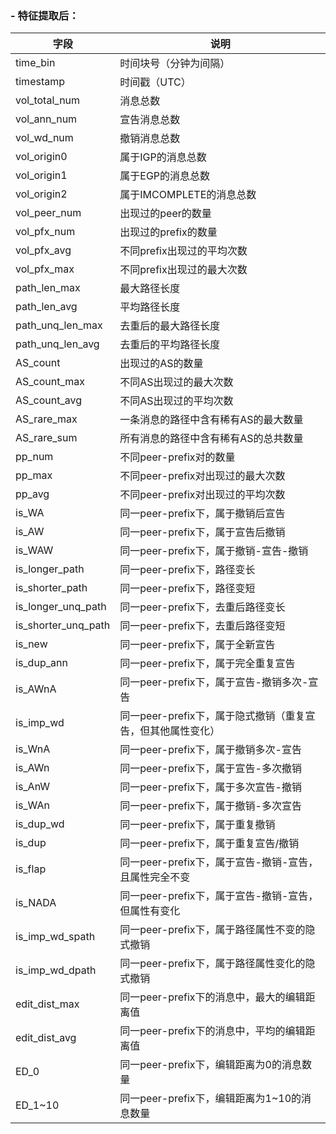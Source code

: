 ### - 特征提取后：

字段            |  说明
 ----           |  ----
time_bin        |  时间块号（分钟为间隔）
timestamp       |  时间戳（UTC）
vol_total_num   |  消息总数
vol_ann_num     |  宣告消息总数
vol_wd_num      |  撤销消息总数
vol_origin0     |  属于IGP的消息总数
vol_origin1     |  属于EGP的消息总数
vol_origin2     |  属于IMCOMPLETE的消息总数
vol_peer_num    |  出现过的peer的数量
vol_pfx_num     |  出现过的prefix的数量
vol_pfx_avg     |  不同prefix出现过的平均次数
vol_pfx_max     |  不同prefix出现过的最大次数
path_len_max    |  最大路径长度
path_len_avg    |  平均路径长度
path_unq_len_max|  去重后的最大路径长度
path_unq_len_avg|  去重后的平均路径长度
AS_count        |  出现过的AS的数量
AS_count_max    |  不同AS出现过的最大次数
AS_count_avg    |  不同AS出现过的平均次数
AS_rare_max     |  一条消息的路径中含有稀有AS的最大数量
AS_rare_sum     |  所有消息的路径中含有稀有AS的总共数量
pp_num          |  不同peer-prefix对的数量
pp_max          |  不同peer-prefix对出现过的最大次数
pp_avg          |  不同peer-prefix对出现过的平均次数
is_WA           |  同一peer-prefix下，属于撤销后宣告
is_AW           |  同一peer-prefix下，属于宣告后撤销
is_WAW          |  同一peer-prefix下，属于撤销-宣告-撤销
is_longer_path  |  同一peer-prefix下，路径变长
is_shorter_path |  同一peer-prefix下，路径变短
is_longer_unq_path  |  同一peer-prefix下，去重后路径变长
is_shorter_unq_path |  同一peer-prefix下，去重后路径变短
is_new          |  同一peer-prefix下，属于全新宣告
is_dup_ann      |  同一peer-prefix下，属于完全重复宣告
is_AWnA         |  同一peer-prefix下，属于宣告-撤销多次-宣告
is_imp_wd       |  同一peer-prefix下，属于隐式撤销（重复宣告，但其他属性变化）
is_WnA          |  同一peer-prefix下，属于撤销多次-宣告
is_AWn          |  同一peer-prefix下，属于宣告-多次撤销
is_AnW          |  同一peer-prefix下，属于多次宣告-撤销
is_WAn          |  同一peer-prefix下，属于撤销-多次宣告
is_dup_wd       |  同一peer-prefix下，属于重复撤销  
is_dup          |  同一peer-prefix下，属于重复宣告/撤销
is_flap         |  同一peer-prefix下，属于宣告-撤销-宣告，且属性完全不变
is_NADA         |  同一peer-prefix下，属于宣告-撤销-宣告，但属性有变化
is_imp_wd_spath |  同一peer-prefix下，属于路径属性不变的隐式撤销
is_imp_wd_dpath |  同一peer-prefix下，属于路径属性变化的隐式撤销
edit_dist_max   |  同一peer-prefix下的消息中，最大的编辑距离值
edit_dist_avg   |  同一peer-prefix下的消息中，平均的编辑距离值
ED_0            |  同一peer-prefix下，编辑距离为0的消息数量
ED_1~10         |  同一peer-prefix下，编辑距离为1~10的消息数量  